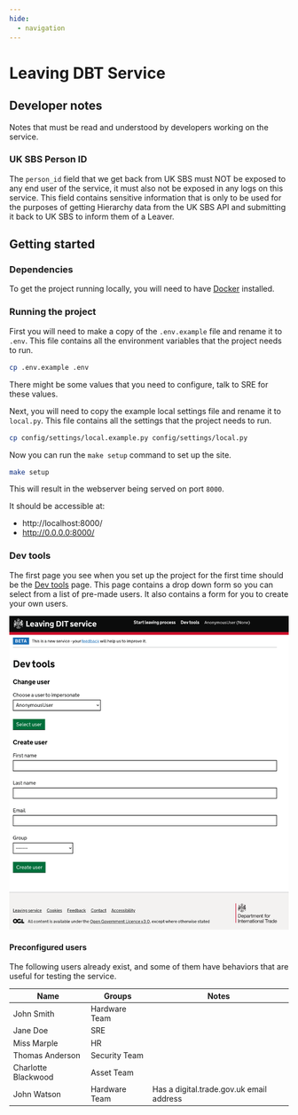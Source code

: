 ```yaml
---
hide:
  - navigation
---
```


# Leaving DBT Service

## Developer notes
Notes that must be read and understood by developers working on the service.

### UK SBS Person ID
The `person_id` field that we get back from UK SBS must NOT be exposed to any end user of the service, it must also not be exposed in any logs on this service.
This field contains sensitive information that is only to be used for the purposes of getting Hierarchy data from the UK SBS API and submitting it back to UK SBS to inform them of a Leaver.

## Getting started

### Dependencies
To get the project running locally, you will need to have [Docker](https://www.docker.com/) installed.

### Running the project

First you will need to make a copy of the `.env.example` file and rename it to `.env`. This file contains all the environment variables that the project needs to run.

```bash
cp .env.example .env
```

There might be some values that you need to configure, talk to SRE for these values.

Next, you will need to copy the example local settings file and rename it to `local.py`. This file contains all the settings that the project needs to run.

```bash
cp config/settings/local.example.py config/settings/local.py
```

Now you can run the `make setup` command to set up the site.

```bash 
make setup
```

This will result in the webserver being served on port `8000`.

It should be accessible at:

- http://localhost:8000/
- http://0.0.0.0:8000/


### Dev tools

The first page you see when you set up the project for the first time should be the [Dev tools](http://localhost:8000/dev-tools/) page. This page contains a drop down form so you can select from a list of pre-made users. It also contains a form for you to create your own users.

![Dev tools page](./images/dev-tools-page.png)

#### Preconfigured users

The following users already exist, and some of them have behaviors that are useful for testing the service.

| Name | Groups | Notes |
| --- | --- | --- |
| John Smith | Hardware Team | |
| Jane Doe | SRE | |
| Miss Marple | HR | |
| Thomas Anderson | Security Team | |
| Charlotte Blackwood | Asset Team | |
| John Watson | Hardware Team | Has a digital.trade.gov.uk email address |
